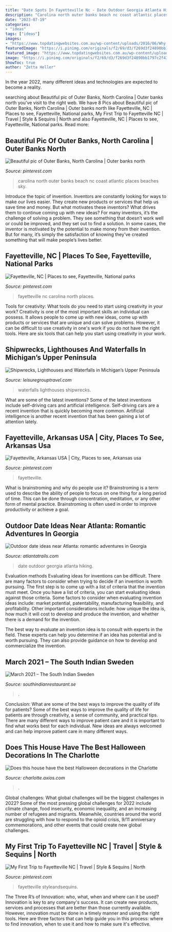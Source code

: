 ```yaml
---
title: "Date Spots In Fayetteville Nc - Date Outdoor Georgia Atlanta Hiking"
description: "Carolina north outer banks beach nc coast atlantic places beaches sky"
date: "2023-07-19"
categories:
- "ideas"
tags: ["ideas"]
images:
- "https://www.topdatingwebsites.com.au/wp-content/uploads/2016/06/Why-Online-Dating-Is-HUGE-In-Sydney.jpg"
featuredImage: "https://i.pinimg.com/originals/f2/69/d3/f269d3f24890bb1797c2f43c0f7c70ca.jpg"
featured_image: "https://www.topdatingwebsites.com.au/wp-content/uploads/2016/06/Why-Online-Dating-Is-HUGE-In-Sydney.jpg"
image: "https://i.pinimg.com/originals/f2/69/d3/f269d3f24890bb1797c2f43c0f7c70ca.jpg"
ShowToc: true
author: "Zetta Heller"
---
```



In the year 2022, many different ideas and technologies are expected to become a reality.

	

		
searching about Beautiful pic of Outer Banks, North Carolina | Outer banks north you've visit to the right web. We have 8 Pics about Beautiful pic of Outer Banks, North Carolina | Outer banks north like Fayetteville, NC | Places to see, Fayetteville, National parks, My First Trip to Fayetteville NC | Travel | Style &amp; Sequins | North and also Fayetteville, NC | Places to see, Fayetteville, National parks. Read more:
		
    
## Beautiful Pic Of Outer Banks, North Carolina | Outer Banks North

<img loading=lazy src="https://i.pinimg.com/originals/a9/a7/f3/a9a7f391bebfb752d1ed21cdee50d1a6.jpg" onerror="this.onerror=null;this.src='https://tse2.mm.bing.net/th?id=OIP.5Ys4b_ULyPr9oLS3fbwWmwHaHa&amp;pid=15.1';" alt="Beautiful pic of Outer Banks, North Carolina | Outer banks north">

_Source: pinterest.com_

>carolina north outer banks beach nc coast atlantic places beaches sky. 

	

Introduce the topic of invention.
Inventors are constantly looking for ways to make our lives easier. They create new products or services that help us save time and money. But what motivates these inventors? What drives them to continue coming up with new ideas?
For many inventors, it’s the challenge of solving a problem. They see something that doesn’t work well or could be improved, and they set out to find a solution. In some cases, the inventor is motivated by the potential to make money from their invention. But for many, it’s simply the satisfaction of knowing they’ve created something that will make people’s lives better.

    
## Fayetteville, NC | Places To See, Fayetteville, National Parks

<img loading=lazy src="https://i.pinimg.com/originals/f2/69/d3/f269d3f24890bb1797c2f43c0f7c70ca.jpg" onerror="this.onerror=null;this.src='https://tse1.mm.bing.net/th?id=OIP.EW0GzbI7lEwwLhV8o80EVwHaHa&amp;pid=15.1';" alt="Fayetteville, NC | Places to see, Fayetteville, National parks">

_Source: pinterest.com_

>fayetteville nc carolina north places. 

	

Tools for creativity: What tools do you need to start using creativity in your work?
Creativity is one of the most important skills an individual can possess. It allows people to come up with new ideas, come up with products or services that are unique and can solve problems. However, it can be difficult to use creativity in one's work if you do not have the right tools. Here are six tools that can help you start using creativity in your work.

    
## Shipwrecks, Lighthouses And Waterfalls In Michigan’s Upper Peninsula

<img loading=lazy src="https://leisuregrouptravel.com/wp-content/uploads/2019/08/Big-Springs-MI-DNR-1280x640.jpg" onerror="this.onerror=null;this.src='https://tse1.mm.bing.net/th?id=OIP.vYNsMYj9jtv2Hck4jNhTOwHaDt&amp;pid=15.1';" alt="Shipwrecks, Lighthouses and Waterfalls in Michigan’s Upper Peninsula">

_Source: leisuregrouptravel.com_

>waterfalls lighthouses shipwrecks. 

	

What are some of the latest inventions?
Some of the latest inventions include self-driving cars and artificial intelligence. Self-driving cars are a recent invention that is quickly becoming more common. Artificial intelligence is another recent invention that has been gaining a lot of attention lately.

    
## Fayetteville, Arkansas USA | City, Places To See, Arkansas Usa

<img loading=lazy src="https://i.pinimg.com/originals/bc/3f/78/bc3f781105a649caffc384dc7f24a1bd.jpg" onerror="this.onerror=null;this.src='https://tse2.mm.bing.net/th?id=OIP.3XSlSqBJ_ZWXtzl_oExHqwHaHS&amp;pid=15.1';" alt="Fayetteville, Arkansas USA | City, Places to see, Arkansas usa">

_Source: pinterest.com_

>fayetteville. 

	

What is brainstroming and why do people use it?
Brainstroming is a term used to describe the ability of people to focus on one thing for a long period of time. This can be done through concentration, meditation, or any other form of mental practice. Brainstroming is often used in order to improve productivity or achieve a goal.

    
## Outdoor Date Ideas Near Atlanta: Romantic Adventures In Georgia

<img loading=lazy src="https://www.atlantatrails.com/wp-content/uploads/2017/08/outdoor-date-ideas-atlanta-georgia.jpg" onerror="this.onerror=null;this.src='https://tse1.mm.bing.net/th?id=OIP.IiJ6irMKU993GircnIXiqgHaE8&amp;pid=15.1';" alt="Outdoor date ideas near Atlanta: romantic adventures in Georgia">

_Source: atlantatrails.com_

>date outdoor georgia atlanta hiking. 

	

Evaluation methods
Evaluating ideas for inventions can be difficult. There are many factors to consider when trying to decide if an invention is worth pursuing. The first step is to come up with a list of criteria that the invention must meet. Once you have a list of criteria, you can start evaluating ideas against those criteria.
Some factors to consider when evaluating invention ideas include: market potential, patentability, manufacturing feasibility, and profitability. Other important considerations include: how unique the idea is, how much it will cost to develop and produce the invention, and whether there is a demand for the invention.

The best way to evaluate an invention idea is to consult with experts in the field. These experts can help you determine if an idea has potential and is worth pursuing. They can also provide guidance on how to develop and commercialize the invention.

    
## March 2021 – The South Indian Sweden

<img loading=lazy src="https://www.topdatingwebsites.com.au/wp-content/uploads/2016/06/Why-Online-Dating-Is-HUGE-In-Sydney.jpg" onerror="this.onerror=null;this.src='https://tse3.mm.bing.net/th?id=OIP.m2J2eAvbiismqxJeMnUnoQHaEK&amp;pid=15.1';" alt="March 2021 – The South Indian Sweden">

_Source: southindianrestaurant.se_

>. 

	

Conclusion: What are some of the best ways to improve the quality of life for patients?
Some of the best ways to improve the quality of life for patients are through creativity, a sense of community, and practical tips. There are many different ways to improve patient care and it is important to find what works best for each individual. New ideas are always welcomed and can help improve patient care in many different ways.

    
## Does This House Have The Best Halloween Decorations In The Charlotte

<img loading=lazy src="https://charlotteaxios-charlotteagenda.netdna-ssl.com/wp-content/uploads/2019/10/richard-milan-house-front-look.jpg" onerror="this.onerror=null;this.src='https://tse1.mm.bing.net/th?id=OIP.hP8C7SaLAk5soZm7c9aM-QHaJ3&amp;pid=15.1';" alt="Does this house have the best Halloween decorations in the Charlotte">

_Source: charlotte.axios.com_

>. 

	

Global challenges: What global challenges will be the biggest challenges in 2022?
Some of the most pressing global challenges for 2022 include climate change, food insecurity, economic inequality, and an increasing number of refugees and migrants. Meanwhile, countries around the world are struggling with how to respond to the opioid crisis, 9/11 anniversary commemorations, and other events that could create new global challenges.

    
## My First Trip To Fayetteville NC | Travel | Style &amp; Sequins | North

<img loading=lazy src="https://i.pinimg.com/originals/7a/04/c7/7a04c7111ff0426577f006d1b353d45d.jpg" onerror="this.onerror=null;this.src='https://tse1.mm.bing.net/th?id=OIP.13-r7wvTPx1_19glAgiO-wHaJ4&amp;pid=15.1';" alt="My First Trip to Fayetteville NC | Travel | Style &amp; Sequins | North">

_Source: pinterest.com_

>fayetteville styleandsequins. 

	

The Three R’s of Innovation: who, what, when and where can it be used?
Innovation is key to any company's success. It can create new products, services and processes that are better than those currently available. However, innovation must be done in a timely manner and using the right tools. Here are three factors that can help guide you in this process: where to find innovation, when to use it and how to make sure it's effective.

